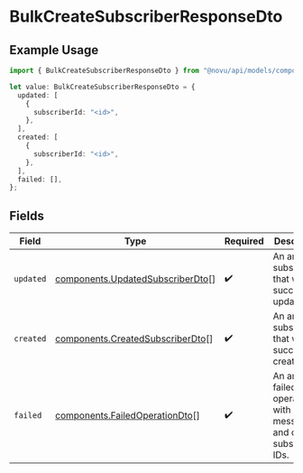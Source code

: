 # BulkCreateSubscriberResponseDto

## Example Usage

```typescript
import { BulkCreateSubscriberResponseDto } from "@novu/api/models/components";

let value: BulkCreateSubscriberResponseDto = {
  updated: [
    {
      subscriberId: "<id>",
    },
  ],
  created: [
    {
      subscriberId: "<id>",
    },
  ],
  failed: [],
};
```

## Fields

| Field                                                                                | Type                                                                                 | Required                                                                             | Description                                                                          |
| ------------------------------------------------------------------------------------ | ------------------------------------------------------------------------------------ | ------------------------------------------------------------------------------------ | ------------------------------------------------------------------------------------ |
| `updated`                                                                            | [components.UpdatedSubscriberDto](../../models/components/updatedsubscriberdto.md)[] | :heavy_check_mark:                                                                   | An array of subscribers that were successfully updated.                              |
| `created`                                                                            | [components.CreatedSubscriberDto](../../models/components/createdsubscriberdto.md)[] | :heavy_check_mark:                                                                   | An array of subscribers that were successfully created.                              |
| `failed`                                                                             | [components.FailedOperationDto](../../models/components/failedoperationdto.md)[]     | :heavy_check_mark:                                                                   | An array of failed operations with error messages and optional subscriber IDs.       |